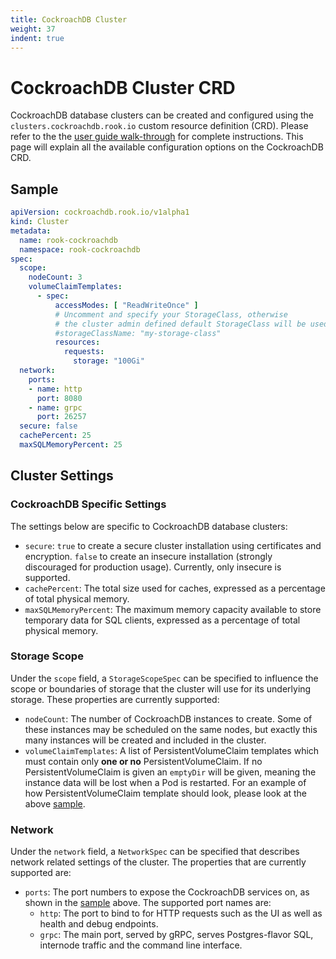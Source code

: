 ```yaml
---
title: CockroachDB Cluster
weight: 37
indent: true
---
```


# CockroachDB Cluster CRD

CockroachDB database clusters can be created and configured using the `clusters.cockroachdb.rook.io` custom resource definition (CRD).
Please refer to the the [user guide walk-through](cockroachdb.md) for complete instructions.
This page will explain all the available configuration options on the CockroachDB CRD.

## Sample

```yaml
apiVersion: cockroachdb.rook.io/v1alpha1
kind: Cluster
metadata:
  name: rook-cockroachdb
  namespace: rook-cockroachdb
spec:
  scope:
    nodeCount: 3
    volumeClaimTemplates:
      - spec:
          accessModes: [ "ReadWriteOnce" ]
          # Uncomment and specify your StorageClass, otherwise
          # the cluster admin defined default StorageClass will be used.
          #storageClassName: "my-storage-class"
          resources:
            requests:
              storage: "100Gi"
  network:
    ports:
    - name: http
      port: 8080
    - name: grpc
      port: 26257
  secure: false
  cachePercent: 25
  maxSQLMemoryPercent: 25
```

## Cluster Settings

### CockroachDB Specific Settings

The settings below are specific to CockroachDB database clusters:

* `secure`: `true` to create a secure cluster installation using certificates and encryption. `false` to create an insecure installation (strongly discouraged for production usage).  Currently, only insecure is supported.
* `cachePercent`: The total size used for caches, expressed as a percentage of total physical memory.
* `maxSQLMemoryPercent`: The maximum memory capacity available to store temporary data for SQL clients, expressed as a percentage of total physical memory.

### Storage Scope

Under the `scope` field, a `StorageScopeSpec` can be specified to influence the scope or boundaries of storage that the cluster will use for its underlying storage.
These properties are currently supported:

* `nodeCount`: The number of CockroachDB instances to create.  Some of these instances may be scheduled on the same nodes, but exactly this many instances will be created and included in the cluster.
* `volumeClaimTemplates`: A list of PersistentVolumeClaim templates which must contain only **one or no** PersistentVolumeClaim. If no PersistentVolumeClaim is given an `emptyDir` will be given, meaning the instance data will be lost when a Pod is restarted. For an example of how PersistentVolumeClaim template should look, please look at the above [sample](#sample).

### Network

Under the `network` field, a `NetworkSpec` can be specified that describes network related settings of the cluster.
The properties that are currently supported are:

* `ports`: The port numbers to expose the CockroachDB services on, as shown in the [sample](#sample) above.  The supported port names are:
  * `http`: The port to bind to for HTTP requests such as the UI as well as health and debug endpoints.
  * `grpc`: The main port, served by gRPC, serves Postgres-flavor SQL, internode traffic and the command line interface.
